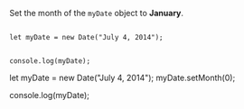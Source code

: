 Set the month of the
`myDate` object to **January**.

<Editor lang="javascript" type="exercise">
<code>
let myDate = new Date("July 4, 2014");

console.log(myDate);
</code>

<solution>
let myDate = new Date("July 4, 2014");
myDate.setMonth(0);

console.log(myDate);
</solution>
</Editor>